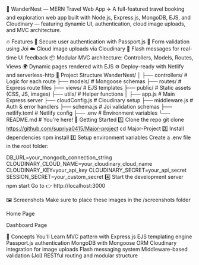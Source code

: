 🚀 WanderNest — MERN Travel Web App
✈️ A full-featured travel booking and exploration web app built with Node.js, Express.js, MongoDB, EJS, and Cloudinary — featuring dynamic UI, authentication, cloud image uploads, and MVC architecture.

     

🔥 Features
🔐 Secure user authentication with Passport.js
🧾 Form validation using Joi
☁️ Cloud image uploads via Cloudinary
💬 Flash messages for real-time UI feedback
📦 Modular MVC architecture: Controllers, Models, Routes, Views
🌍 Dynamic pages rendered with EJS
⚙️ Deploy-ready with Netlify and serverless-http
📁 Project Structure
WanderNest/
│
├── controllers/       # Logic for each route
├── models/            # Mongoose schemas
├── routes/            # Express route files
├── views/             # EJS templates
├── public/            # Static assets (CSS, JS, images)
├── utils/             # Helper functions
│
├── app.js             # Main Express server
├── cloudConfig.js     # Cloudinary setup
├── middleware.js      # Auth & error handlers
├── schema.js          # Joi validation schemas
├── netlify.toml       # Netlify config
├── .env               # Environment variables
└── README.md          # You're here!
🚀 Getting Started
1️⃣ Clone the repo
git clone https://github.com/supriya0415/Major-project
cd Major-Project
2️⃣ Install dependencies
npm install
3️⃣ Setup environment variables
Create a .env file in the root folder:

DB_URL=your_mongodb_connection_string
CLOUDINARY_CLOUD_NAME=your_cloudinary_cloud_name
CLOUDINARY_KEY=your_api_key
CLOUDINARY_SECRET=your_api_secret
SESSION_SECRET=your_custom_secret
4️⃣ Start the development server
npm start
Go to 👉 http://localhost:3000

🖼️ Screenshots
Make sure to place these images in the /screenshots folder

Home Page

Dashboard Page

🧠 Concepts You'll Learn
MVC pattern with Express.js
EJS templating engine
Passport.js authentication
MongoDB with Mongoose ORM
Cloudinary integration for image uploads
Flash messaging system
Middleware-based validation (Joi)
RESTful routing and modular structure
